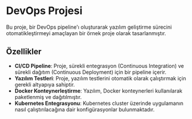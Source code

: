 # DevOps Projesi

Bu proje, bir DevOps pipeline'ı oluşturarak yazılım geliştirme sürecini otomatikleştirmeyi amaçlayan bir örnek proje olarak tasarlanmıştır.

## Özellikler

- **CI/CD Pipeline**: Proje, sürekli entegrasyon (Continuous Integration) ve sürekli dağıtım (Continuous Deployment) için bir pipeline içerir.
- **Yazılım Testleri**: Proje, yazılım testlerini otomatik olarak çalıştırmak için gerekli altyapıya sahiptir.
- **Docker Konteynerleştirme**: Yazılım, Docker konteynerleri kullanılarak paketlenmiş ve dağıtılmıştır.
- **Kubernetes Entegrasyonu**: Kubernetes cluster üzerinde uygulamanın nasıl çalıştırılacağına dair konfigürasyonlar bulunmaktadır.
